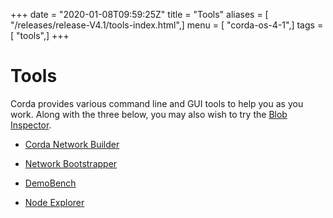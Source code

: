+++
date = "2020-01-08T09:59:25Z"
title = "Tools"
aliases = [ "/releases/release-V4.1/tools-index.html",]
menu = [ "corda-os-4-1",]
tags = [ "tools",]
+++


# Tools

Corda provides various command line and GUI tools to help you as you work. Along with the three below, you may also
            wish to try the [Blob Inspector](blob-inspector.md).


* [Corda Network Builder](network-builder.md)

* [Network Bootstrapper](network-bootstrapper.md)

* [DemoBench](demobench.md)

* [Node Explorer](node-explorer.md)



